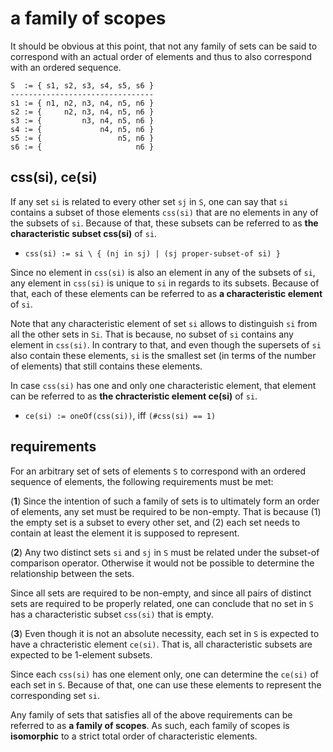 
<!-- ======================================================================= -->
# a family of scopes

It should be obvious at this point, that not any family of sets can be said to
correspond with an actual order of elements and thus to also correspond with an
ordered sequence.

```
S  := { s1, s2, s3, s4, s5, s6 }
--------------------------------
s1 := { n1, n2, n3, n4, n5, n6 }
s2 := {     n2, n3, n4, n5, n6 }
s3 := {         n3, n4, n5, n6 }
s4 := {             n4, n5, n6 }
s5 := {                 n5, n6 }
s6 := {                     n6 }
```

<!-- ======================================================================= -->
## css(si), ce(si)

If any set `si` is related to every other set `sj` in `S`, one can say that
`si` contains a subset of those elements `css(si)` that are no elements in
any of the subsets of `si`. Because of that, these subsets can be referred
to as **the characteristic subset css(si)** of `si`.

* `css(si) := si \ { (nj in sj) | (sj proper-subset-of si) }`

Since no element in `css(si)` is also an element in any of the subsets of `si`,
any element in `css(si)` is unique to `si` in regards to its subsets. Because
of that, each of these elements can be referred to as
**a characteristic element** of `si`.

Note that any characteristic element of set `si` allows to distinguish `si`
from all the other sets in `Si`. That is because, no subset of `si` contains
any element in `css(si)`. In contrary to that, and even though the supersets
of `si` also contain these elements, `si` is the smallest set (in terms of
the number of elements) that still contains these elements.

In case `css(si)` has one and only one characteristic element, that element
can be referred to as **the chracteristic element ce(si)** of `si`.

* `ce(si) := oneOf(css(si))`, iff `(#css(si) == 1)`

<!-- ======================================================================= -->
## requirements

For an arbitrary set of sets of elements `S` to correspond with an ordered
sequence of elements, the following requirements must be met:

(**1**) Since the intention of such a family of sets is to ultimately form an
order of elements, any set must be required to be non-empty. That is because
(1) the empty set is a subset to every other set, and (2) each set needs to
contain at least the element it is supposed to represent.

(**2**) Any two distinct sets `si` and `sj` in `S` must be related under the
subset-of comparison operator. Otherwise it would not be possible to
determine the relationship between the sets.

Since all sets are required to be non-empty, and since all pairs of distinct
sets are required to be properly related, one can conclude that no set in `S`
has a characteristic subset `css(si)` that is empty.

(**3**) Even though it is not an absolute necessity, each set in `S` is expected
to have a chracteristic element `ce(si)`. That is, all characteristic subsets
are expected to be 1-element subsets.

Since each `css(si)` has one element only, one can determine the `ce(si)` of
each set in `S`. Because of that, one can use these elements to represent the
corresponding set `si`.

Any family of sets that satisfies all of the above requirements can be referred
to as **a family of scopes**. As such, each family of scopes is **isomorphic**
to a strict total order of characteristic elements.
